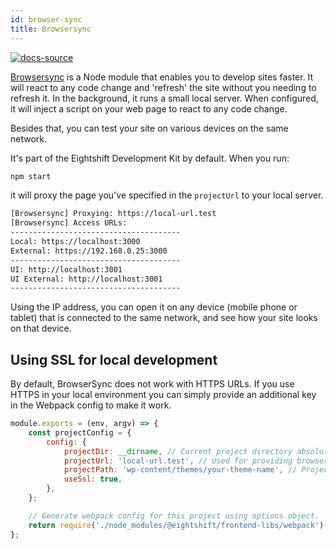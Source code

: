 ```yaml
---
id: browser-sync
title: Browsersync
---
```


[![docs-source](https://img.shields.io/badge/source-eightshift--frontend--libs-yellow?style=for-the-badge&logo=javascript&labelColor=2a2a2a)](https://github.com/hhftechtips/eightshift-frontend-libs/tree/6.0.0)


[Browsersync](https://browsersync.io/docs) is a Node module that enables you to develop sites faster. It will react to any code change and 'refresh' the site without you needing to refresh it. In the background, it runs a small local server. When configured, it will inject a script on your web page to react to any code change.

Besides that, you can test your site on various devices on the same network.

It's part of the Eightshift Development Kit by default. When you run:

```bash
npm start
```

it will proxy the page you've specified in the `projectUrl` to your local server.

```bash
[Browsersync] Proxying: https://local-url.test
[Browsersync] Access URLs:
--------------------------------------
Local: https://localhost:3000
External: https://192.168.0.25:3000
--------------------------------------
UI: http://localhost:3001
UI External: http://localhost:3001
--------------------------------------
```

Using the IP address, you can open it on any device (mobile phone or tablet) that is connected to the same network, and see how your site looks on that device.

## Using SSL for local development

By default, BrowserSync does not work with HTTPS URLs. If you use HTTPS in your local environment you can simply provide an additional key in the Webpack config to make it work.

```js
module.exports = (env, argv) => {
	const projectConfig = {
		config: {
			projectDir: __dirname, // Current project directory absolute path.
			projectUrl: 'local-url.test', // Used for providing browsersync functionality.
			projectPath: 'wp-content/themes/your-theme-name', // Project path relative to project root.
			useSsl: true,
		},
	};

	// Generate webpack config for this project using options object.
	return require('./node_modules/@eightshift/frontend-libs/webpack')(argv.mode, projectConfig);
};
```
